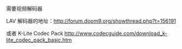 需要视频解码器

LAV 解码器的地址：<http://forum.doom9.org/showthread.php?t=156191>

或者 K-Lite Codec Pack   <http://www.codecguide.com/download_k-lite_codec_pack_basic.htm>